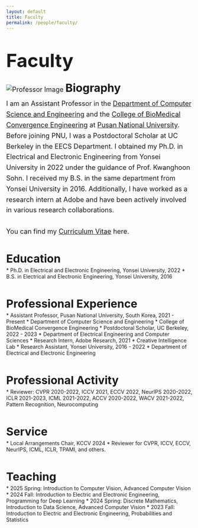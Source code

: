 ```yaml
---
layout: default
title: Faculty
permalink: /people/faculty/
---
```


<p style="font-size: 50px; margin-bottom: 20px;"><strong>Faculty</strong></p>

<p style="overflow:hidden; font-size:18px; line-height:1.6; margin-bottom:40px;">
  <img
    src="{{ site.baseurl }}/assets/images/profiles/srjeon.jpg"
    alt="Professor Image"
    class="professor-image"
  />
  <strong style="font-size:30px; margin-bottom:5px; display:inline-block;">Biography</strong><br/> I am an Assistant Professor in the <a href="https://cse.pusan.ac.kr/cse/index.do">Department of Computer Science and Engineering</a> and the <a href="https://bce.pusan.ac.kr/bce/index.do">College of BioMedical Convergence Engineering</a> at <a href="https://www.pusan.ac.kr/kor/Main.do">Pusan National University</a>. Before joining PNU, I was a Postdoctoral Scholar at UC Berkeley in the EECS Department. I obtained my Ph.D. in Electrical and Electronic Engineering from Yonsei University in 2022 under the guidance of Prof. Kwanghoon Sohn. I received my B.S. in the same department from Yonsei University in 2016. Additionally, I have worked as a research intern at Adobe and have been actively involved in various research collaborations.<br/><br/>
  You can find my <a href="{{ site.baseurl }}/assets/files/cv_srjeon.pdf">Curriculum Vitae</a> here.
</p>

<p style="font-size: 30px; margin-bottom: 5px;"><strong>Education</strong></p>
* Ph.D. in Electrical and Electronic Engineering, Yonsei University, 2022
* B.S. in Electrical and Electronic Engineering, Yonsei University, 2016<br><br>

<p style="font-size: 30px; margin-bottom: 5px;"><strong>Professional Experience</strong></p>
* Assistant Professor, Pusan National University, South Korea, 2021 - Present  
  * Department of Computer Science and Engineering
  * College of BioMedical Convergence Engineering  
* Postdoctoral Scholar, UC Berkeley, 2022 - 2023  
  * Department of Electrical Engineering and Computer Sciences
* Research Intern, Adobe Research, 2021  
  * Creative Intelligence Lab
* Research Assistant, Yonsei University, 2016 - 2022  
  * Department of Electrical and Electronic Engineering<br><br>

<p style="font-size: 30px; margin-bottom: 5px;"><strong>Professional Activity</strong></p>
* Reviewer: CVPR 2020-2022, ICCV 2021, ECCV 2022, NeurIPS 2020-2022, ICLR 2021-2023, ICML 2021-2022, ACCV 2020-2022, WACV 2021-2022, Pattern Recognition, Neurocomputing<br><br>

<p style="font-size: 30px; margin-bottom: 5px;"><strong>Service</strong></p>
* Local Arrangements Chair, KCCV 2024  
* Reviewer for CVPR, ICCV, ECCV, NeurIPS, ICML, ICLR, TPAMI, and others.<br><br>

<p style="font-size: 30px; margin-bottom: 5px;"><strong>Teaching</strong></p>
* 2025 Spring: Introduction to Computer Vision, Advanced Computer Vision
* 2024 Fall: Introduction to Electric and Electronic Engineering, Programming for Deep Learning
* 2024 Spring: Discrete Mathematics, Introduction to Data Science, Advanced Computer Vision
* 2023 Fall: Introduction to Electric and Electronic Engineering, Probabilities and Statistics
